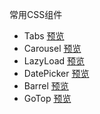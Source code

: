常用CSS组件
* Tabs [预览](https://guidetheorient.github.io/components/tabs)
* Carousel [预览](https://guidetheorient.github.io/components/carousel)
* LazyLoad [预览](https://guidetheorient.github.io/components/lazyload)
* DatePicker [预览](https://guidetheorient.github.io/components/datePicker)
* Barrel [预览](https://guidetheorient.github.io/components/barrel)
* GoTop [预览](https://guidetheorient.github.io/components/gotop)